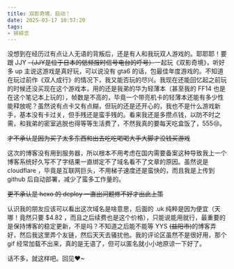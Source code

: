 ```yaml
---
title: 双影奇境，启动！
date: 2025-03-17 10:57:20
tags: 
- 碎碎念
---
```


没想到在经历过有点让人无语的背叛后，还是有人和我玩双人游戏的。耶耶耶！要跟  JJY  ~~（JJY是位于日本的低频报时信号电台的呼号）~~一起玩《双影奇境》，听好多 up 主说这游戏是真好玩，可以说没有 gta6 的话，包最佳年度游戏的。不知道在玩过前作《双人成行》的情况下，我又能否玩的尽兴。我现在还能回忆起之前玩的时候还没买现在这个游戏本，用的还是我弟的华为轻薄本（甚至我的 FF14 也是在这个笔记本上玩的），帧数是不高的，毕竟一个带亮机卡的轻薄本还能有多少性能释放呢？虽然说有点卡又有点糊，但玩的还是还开心的，我也不是什么游戏新手，基本没有卡过关，但手残还是蛮手残的。看来我还是多攒点钱，以防不时之需，和我弟的密室逃脱也得等等生活费了，不然我真的要每天吃盒饭了，555😢。

~~才不承认是因为买了太多东西和出去吃吃喝喝大手大脚才没钱买游戏~~

这次的博客没有用到服务器，所以根本不用考虑在国内需要备案这种导致我上一个博客系统好久写不了字结果一直绑定不了域名看不了文章的原因。虽然说是 cloudflare ，毕竟是互联网巨头，不用梯子速度还是蛮快的，而且我是上传到 github 后自动部署，减少了蛮多工作量的。

~~更不承认是 hexo 的 deploy 一直出问题修不好才出此上策~~

认识我的朋友应该可以看出这次域名是啥意思，后面的 .uk 纯粹是因为便宜（天哪！竟然只要 $4.82 ，而且之后续费也是这个价格），只能说能用就行，最重要的是保持博客的稳定更新，不是吗？不知道之后能不能等  YYS  ~~(益阳市)~~的博客弄好，然后我这里弄个友链，然后天天去骚扰他。我的评论区虽然不是很好用，那个 gif 经常加载不出来，真的是无语了，但可以匿名就小小地原谅一下好了。

话不多，就这样吧。回见❤~

